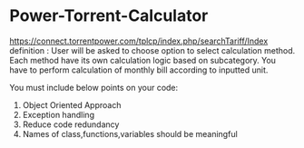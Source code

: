 # Power-Torrent-Calculator

https://connect.torrentpower.com/tplcp/index.php/searchTariff/Index
definition : User will be asked to choose option to select calculation method. 
Each method have its own calculation logic based on subcategory. 
You have to perform calculation of monthly bill according to inputted unit.

You must include below points on your code:
1. Object Oriented Approach
2. Exception handling
3. Reduce code redundancy
4. Names of class,functions,variables should be meaningful
